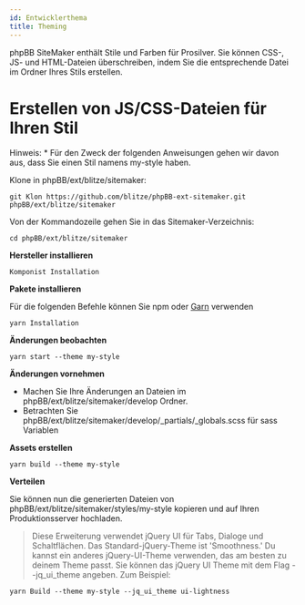 ```yaml
---
id: Entwicklerthema
title: Theming
---
```


phpBB SiteMaker enthält Stile und Farben für Prosilver. Sie können CSS-, JS- und HTML-Dateien überschreiben, indem Sie die entsprechende Datei im Ordner Ihres Stils erstellen.

# Erstellen von JS/CSS-Dateien für Ihren Stil

Hinweis: * Für den Zweck der folgenden Anweisungen gehen wir davon aus, dass Sie einen Stil namens my-style haben.

Klone in phpBB/ext/blitze/sitemaker:

    git Klon https://github.com/blitze/phpBB-ext-sitemaker.git phpBB/ext/blitze/sitemaker
    

Von der Kommandozeile gehen Sie in das Sitemaker-Verzeichnis:

    cd phpBB/ext/blitze/sitemaker
    

**Hersteller installieren**

    Komponist Installation
    

**Pakete installieren**

Für die folgenden Befehle können Sie npm oder [Garn](https://yarnpkg.com) verwenden

    yarn Installation
    

**Änderungen beobachten**

    yarn start --theme my-style
    

**Änderungen vornehmen**

* Machen Sie Ihre Änderungen an Dateien im phpBB/ext/blitze/sitemaker/develop Ordner.
* Betrachten Sie phpBB/ext/blitze/sitemaker/develop/_partials/_globals.scss für sass Variablen

**Assets erstellen**

    yarn build --theme my-style
    

**Verteilen**

Sie können nun die generierten Dateien von phpBB/ext/blitze/sitemaker/styles/my-style kopieren und auf Ihren Produktionsserver hochladen.

> Diese Erweiterung verwendet jQuery UI für Tabs, Dialoge und Schaltflächen. Das Standard-jQuery-Theme ist 'Smoothness.' Du kannst ein anderes jQuery-UI-Theme verwenden, das am besten zu deinem Theme passt. Sie können das jQuery UI Theme mit dem Flag --jq_ui_theme angeben. Zum Beispiel:

    yarn Build --theme my-style --jq_ui_theme ui-lightness